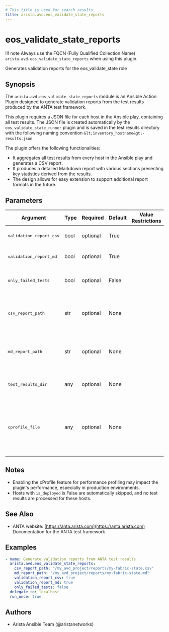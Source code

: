 ```yaml
---
# This title is used for search results
title: arista.avd.eos_validate_state_reports
---
```

<!--
  ~ Copyright (c) 2023-2025 Arista Networks, Inc.
  ~ Use of this source code is governed by the Apache License 2.0
  ~ that can be found in the LICENSE file.
  -->

# eos_validate_state_reports

!!! note
    Always use the FQCN (Fully Qualified Collection Name) `arista.avd.eos_validate_state_reports` when using this plugin.

Generates validation reports for the eos_validate_state role

## Synopsis

The `arista.avd.eos_validate_state_reports` module is an Ansible Action Plugin designed to generate
validation reports from the test results produced by the ANTA test framework.

This plugin requires a JSON file for each host in the Ansible play, containing all test results. The JSON file
is created automatically by the `eos_validate_state_runner` plugin and is saved in the test results directory
with the following naming convention `&lt;inventory_hostname&gt;-results.json`.

The plugin offers the following functionalities:

- It aggregates all test results from every host in the Ansible play and generates a CSV report.
- It produces a detailed Markdown report with various sections presenting key statistics derived from the results.
- The design allows for easy extension to support additional report formats in the future.

## Parameters

| Argument | Type | Required | Default | Value Restrictions | Description |
| -------- | ---- | -------- | ------- | ------------------ | ----------- |
| <samp>validation_report_csv</samp> | bool | optional | True |  | Indicates whether a CSV report should be generated. |
| <samp>validation_report_md</samp> | bool | optional | True |  | Indicates whether a Markdown report should be generated. |
| <samp>only_failed_tests</samp> | bool | optional | False |  | Determines if the generated reports should include only the failed tests. |
| <samp>csv_report_path</samp> | str | optional | None |  | The absolute path where the CSV report will be saved.<br>Required if `validation_report_csv` is set to `True`. |
| <samp>md_report_path</samp> | str | optional | None |  | The absolute path where the Markdown report will be saved.<br>Required if `validation_report_md` is set to `True`. |
| <samp>test_results_dir</samp> | any | optional | None |  | The directory where the test results JSON file for each host will be saved. |
| <samp>cprofile_file</samp> | any | optional | None |  | The filename for storing cProfile data, useful for debugging performance issues.<br>Be aware that enabling cProfile can affect performance, so use it only for troubleshooting. |

## Notes

- Enabling the cProfile feature for performance profiling may impact the plugin&#39;s performance, especially in production environments.
- Hosts with `is_deployed` is False are automatically skipped, and no test results are processed for these hosts.

## See Also

- ANTA website: [https://anta.arista.com](https://anta.arista.com)<br>Documentation for the ANTA test framework

## Examples

```yaml
- name: Generate validation reports from ANTA test results
  arista.avd.eos_validate_state_reports:
    csv_report_path: "/my_avd_project/reports/my-fabric-state.csv"
    md_report_path: "/my_avd_project/reports/my-fabric-state.md"
    validation_report_csv: true
    validation_report_md: true
    only_failed_tests: false
  delegate_to: localhost
  run_once: true
```

## Authors

- Arista Ansible Team (@aristanetworks)
